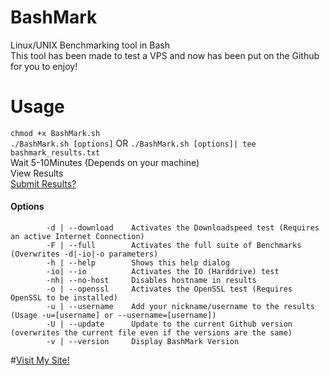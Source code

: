 # BashMark
Linux/UNIX Benchmarking tool in Bash  
This tool has been made to test a VPS and now has been put on the Github for you to enjoy!

# Usage
`chmod +x BashMark.sh`  
`./BashMark.sh [options]` OR `./BashMark.sh [options]| tee bashmark_results.txt`  
Wait 5-10Minutes (Depends on your machine)  
View Results  
[Submit Results?](https://finlaydag33k.nl/da-foramz/forum/projects/bashmark/scores/)

#### Options
`        -d | --download    Activates the Downloadspeed test (Requires an active Internet Connection)`  
`        -F | --full        Activates the full suite of Benchmarks (Overwrites -d|-io|-o parameters)`  
`        -h | --help        Shows this help dialog`  
`        -io| --io          Activates the IO (Harddrive) test`  
`        -nh| --no-host     Disables hostname in results`  
`        -o | --openssl     Activates the OpenSSL test (Requires OpenSSL to be installed)`  
`        -u | --username    Add your nickname/username to the results (Usage -u=[username] or --username=[username])`  
`        -U | --update      Update to the current Github version (overwrites the current file even if the versions are the same)`  
`        -v | --version     Display BashMark Version`  

#[Visit My Site!](https://finlaydag33k.nl/?mref=FinlaydaG33k)
